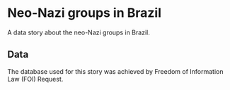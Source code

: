 <h1> Neo-Nazi groups in Brazil </H1>
<p> A data story about the neo-Nazi groups in Brazil. </p>

<h2> Data </h2>
<p> The database used for this story was achieved by Freedom of Information Law (FOI) Request.
